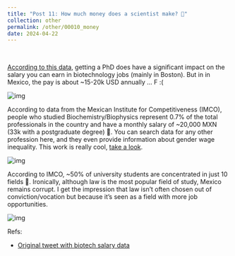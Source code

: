 ```yaml
---
title: "Post 11: How much money does a scientist make? 💸"
collection: other
permalink: /other/00010_money
date: 2024-04-22
---
```


&nbsp;


[According to this data](https://docs.google.com/spreadsheets/d/1G0FmJhkOME_sv66hWmhnZS5qR2KMTY7nzkxksv46bfk/edit?gid=491268892#gid=491268892), 
getting a PhD does have a significant impact on the salary you can earn in biotechnology jobs (mainly in Boston). 
But in in Mexico, the pay is about ~15-20k USD annually ... F :(

![img](https://miangoar.github.io/images/general/00010_money2.jpg)

According to data from the Mexican Institute for Competitiveness (IMCO), people who studied Biochemistry/Biophysics represent 
0.7% of the total professionals in the country and have a monthly salary of ~20,000 MXN (33k with a postgraduate degree) 🤔. 
You can search data for any other profession here, and they even provide information about gender wage inequality. 
This work is really cool, [take a look](https://imco.org.mx/comparacarreras/).

![img](https://miangoar.github.io/images/general/00010_money.jpg)

According to IMCO, ~50% of university students are concentrated in just 10 fields 😬. Ironically, although law is the 
most popular field of study, Mexico remains corrupt. I get the impression that law isn’t often chosen out of 
conviction/vocation but because it’s seen as a field with more job opportunities.

![img](https://miangoar.github.io/images/general/00010_money3.jpg)

Refs:  
* [Original tweet with biotech salary data](https://x.com/dr_alphalyrae/status/1782192291899474348)
